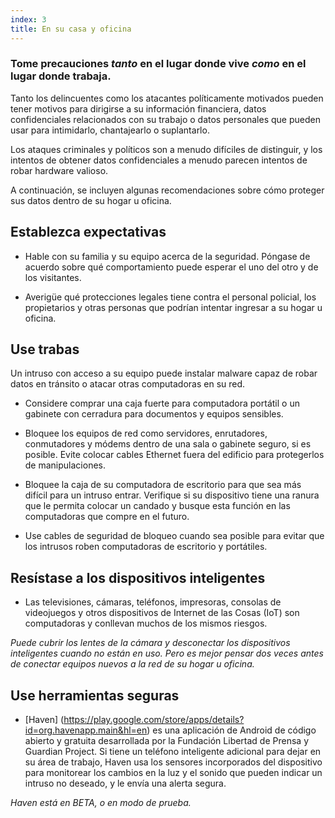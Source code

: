 ```yaml
---
index: 3
title: En su casa y oficina
---
```

### Tome precauciones *tanto* en el lugar donde vive *como* en el lugar donde trabaja.

Tanto los delincuentes como los atacantes políticamente motivados pueden tener motivos para dirigirse a su información financiera, datos confidenciales relacionados con su trabajo o datos personales que pueden usar para intimidarlo, chantajearlo o suplantarlo.

Los ataques criminales y políticos son a menudo difíciles de distinguir, y los intentos de obtener datos confidenciales a menudo parecen intentos de robar hardware valioso.

A continuación, se incluyen algunas recomendaciones sobre cómo proteger sus datos dentro de su hogar u oficina.

## Establezca expectativas

- Hable con su familia y su equipo acerca de la seguridad. Póngase de acuerdo sobre qué comportamiento puede esperar el uno del otro y de los visitantes.

- Averigüe qué protecciones legales tiene contra el personal policial, los propietarios y otras personas que podrían intentar ingresar a su hogar u oficina.

## Use trabas

Un intruso con acceso a su equipo puede instalar malware capaz de robar datos en tránsito o atacar otras computadoras en su red.

- Considere comprar una caja fuerte para computadora portátil o un gabinete con cerradura para documentos y equipos sensibles.

- Bloquee los equipos de red como servidores, enrutadores, conmutadores y módems dentro de una sala o gabinete seguro, si es posible. Evite colocar cables Ethernet fuera del edificio para protegerlos de manipulaciones.

- Bloquee la caja de su computadora de escritorio para que sea más difícil para un intruso entrar. Verifique si su dispositivo tiene una ranura que le permita colocar un candado y busque esta función en las computadoras que compre en el futuro.

- Use cables de seguridad de bloqueo cuando sea posible para evitar que los intrusos roben computadoras de escritorio y portátiles.

## Resístase a los dispositivos inteligentes

- Las televisiones, cámaras, teléfonos, impresoras, consolas de videojuegos y otros dispositivos de Internet de las Cosas (IoT) son computadoras y conllevan muchos de los mismos riesgos.

*Puede cubrir los lentes de la cámara y desconectar los dispositivos inteligentes cuando no están en uso. Pero es mejor pensar dos veces antes de conectar equipos nuevos a la red de su hogar u oficina.*

## Use herramientas seguras

- [Haven] (https://play.google.com/store/apps/details?id=org.havenapp.main&hl=en) es una aplicación de Android de código abierto y gratuita desarrollada por la Fundación Libertad de Prensa y Guardian Project. Si tiene un teléfono inteligente adicional para dejar en su área de trabajo, Haven usa los sensores incorporados del dispositivo para monitorear los cambios en la luz y el sonido que pueden indicar un intruso no deseado, y le envía una alerta segura.

*Haven está en BETA, o en modo de prueba.*